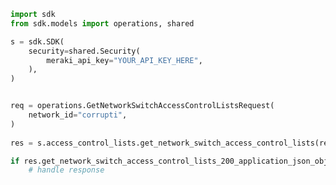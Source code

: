 <!-- Start SDK Example Usage -->
```python
import sdk
from sdk.models import operations, shared

s = sdk.SDK(
    security=shared.Security(
        meraki_api_key="YOUR_API_KEY_HERE",
    ),
)


req = operations.GetNetworkSwitchAccessControlListsRequest(
    network_id="corrupti",
)
    
res = s.access_control_lists.get_network_switch_access_control_lists(req)

if res.get_network_switch_access_control_lists_200_application_json_object is not None:
    # handle response
```
<!-- End SDK Example Usage -->